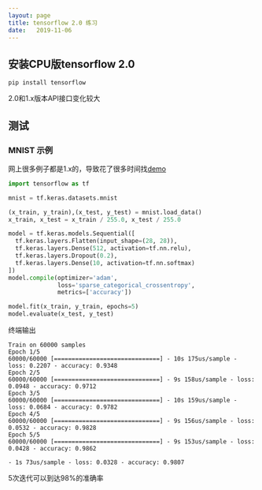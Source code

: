 ```yaml
---
layout: page
title: tensorflow 2.0 练习
date:   2019-11-06
---
```


## 安装CPU版tensorflow 2.0

`pip install tensorflow`

2.0和1.x版本API接口变化较大

## 测试

### MNIST 示例

网上很多例子都是1.x的，导致花了很多时间找[demo](https://cloud.tencent.com/developer/article/1519704)

```python
import tensorflow as tf

mnist = tf.keras.datasets.mnist

(x_train, y_train),(x_test, y_test) = mnist.load_data()
x_train, x_test = x_train / 255.0, x_test / 255.0

model = tf.keras.models.Sequential([
  tf.keras.layers.Flatten(input_shape=(28, 28)),
  tf.keras.layers.Dense(512, activation=tf.nn.relu),
  tf.keras.layers.Dropout(0.2),
  tf.keras.layers.Dense(10, activation=tf.nn.softmax)
])
model.compile(optimizer='adam',
              loss='sparse_categorical_crossentropy',
              metrics=['accuracy'])

model.fit(x_train, y_train, epochs=5)
model.evaluate(x_test, y_test)
```
终端输出

```
Train on 60000 samples
Epoch 1/5
60000/60000 [==============================] - 10s 175us/sample - loss: 0.2207 - accuracy: 0.9348
Epoch 2/5
60000/60000 [==============================] - 9s 158us/sample - loss: 0.0948 - accuracy: 0.9712
Epoch 3/5
60000/60000 [==============================] - 10s 159us/sample - loss: 0.0684 - accuracy: 0.9782
Epoch 4/5
60000/60000 [==============================] - 9s 156us/sample - loss: 0.0532 - accuracy: 0.9828
Epoch 5/5
60000/60000 [==============================] - 9s 153us/sample - loss: 0.0428 - accuracy: 0.9862

- 1s 73us/sample - loss: 0.0328 - accuracy: 0.9807

```

5次迭代可以到达98%的准确率
